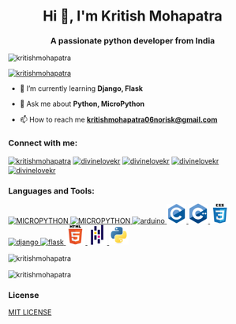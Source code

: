 <h1 align="center">Hi 👋, I'm Kritish Mohapatra</h1>
<h3 align="center">A passionate python developer from India</h3>

<p align="left"> <img src="https://komarev.com/ghpvc/?username=kritishmohapatra&label=Profile%20views&color=0e75b6&style=flat" alt="kritishmohapatra" /> </p>

<p align="left"> <a href="https://github.com/ryo-ma/github-profile-trophy"><img src="https://github-profile-trophy.vercel.app/?username=kritishmohapatra" alt="kritishmohapatra" /></a> </p>

- 🌱 I’m currently learning **Django, Flask**

- 💬 Ask me about **Python, MicroPython**

- 📫 How to reach me **kritishmohapatra06norisk@gmail.com**
  

<h3 align="left">Connect with me:</h3>
<p align="left">
<a href="https://linkedin.com/in/kritishmohapatra" target="blank"><img align="center" src="https://raw.githubusercontent.com/rahuldkjain/github-profile-readme-generator/master/src/images/icons/Social/linked-in-alt.svg" alt="kritishmohapatra" height="30" width="40" /></a>
<a href="https://www.codechef.com/users/divinelovekr" target="blank"><img align="center" src="https://cdn.jsdelivr.net/npm/simple-icons@3.1.0/icons/codechef.svg" alt="divinelovekr" height="30" width="40" /></a>
<a href="https://www.hackerrank.com/divinelovekr" target="blank"><img align="center" src="https://raw.githubusercontent.com/rahuldkjain/github-profile-readme-generator/master/src/images/icons/Social/hackerrank.svg" alt="divinelovekr" height="30" width="40" /></a>
<a href="https://www.leetcode.com/divinelovekr" target="blank"><img align="center" src="https://raw.githubusercontent.com/rahuldkjain/github-profile-readme-generator/master/src/images/icons/Social/leet-code.svg" alt="divinelovekr" height="30" width="40" /></a>
<a href="https://auth.geeksforgeeks.org/user/divinelovekr" target="blank"><img align="center" src="https://raw.githubusercontent.com/rahuldkjain/github-profile-readme-generator/master/src/images/icons/Social/geeks-for-geeks.svg" alt="divinelovekr" height="30" width="40" /></a>
</p>

<h3 align="left">Languages and Tools:</h3>
<p align="left"> 
  <a href="https://micropython.org/" target="_blank" rel="noreferrer"> <img src="https://upload.wikimedia.org/wikipedia/commons/4/4e/Micropython-logo.svg" alt="MICROPYTHON" width="40" height="40"/> </a>
  <a href="https://micropython.org/" target="_blank" rel="noreferrer"> <img src="https://upload.wikimedia.org/wikipedia/commons/a/a5/MicroPython_new_logo.jpg" alt="MICROPYTHON" width="40" height="40"/> </a><a href="https://www.arduino.cc/" target="_blank" rel="noreferrer"> <img src="https://cdn.worldvectorlogo.com/logos/arduino-1.svg" alt="arduino" width="40" height="40"/> </a> <a href="https://www.cprogramming.com/" target="_blank" rel="noreferrer"> <img src="https://raw.githubusercontent.com/devicons/devicon/master/icons/c/c-original.svg" alt="c" width="40" height="40"/> </a> <a href="https://www.w3schools.com/cpp/" target="_blank" rel="noreferrer"> <img src="https://raw.githubusercontent.com/devicons/devicon/master/icons/cplusplus/cplusplus-original.svg" alt="cplusplus" width="40" height="40"/> </a> <a href="https://www.w3schools.com/css/" target="_blank" rel="noreferrer"> <img src="https://raw.githubusercontent.com/devicons/devicon/master/icons/css3/css3-original-wordmark.svg" alt="css3" width="40" height="40"/> </a> <a href="https://www.djangoproject.com/" target="_blank" rel="noreferrer"> <img src="https://cdn.worldvectorlogo.com/logos/django.svg" alt="django" width="40" height="40"/> </a> <a href="https://flask.palletsprojects.com/" target="_blank" rel="noreferrer"> <img src="https://www.vectorlogo.zone/logos/pocoo_flask/pocoo_flask-icon.svg" alt="flask" width="40" height="40"/> </a> <a href="https://www.w3.org/html/" target="_blank" rel="noreferrer"> <img src="https://raw.githubusercontent.com/devicons/devicon/master/icons/html5/html5-original-wordmark.svg" alt="html5" width="40" height="40"/> </a> <a href="https://pandas.pydata.org/" target="_blank" rel="noreferrer"> <img src="https://raw.githubusercontent.com/devicons/devicon/2ae2a900d2f041da66e950e4d48052658d850630/icons/pandas/pandas-original.svg" alt="pandas" width="40" height="40"/> </a> <a href="https://www.python.org" target="_blank" rel="noreferrer"> <img src="https://raw.githubusercontent.com/devicons/devicon/master/icons/python/python-original.svg" alt="python" width="40" height="40"/> </a> </p>

<p><img align="center" src="https://github-readme-stats.vercel.app/api/top-langs?username=kritishmohapatra&show_icons=true&locale=en&layout=compact" alt="kritishmohapatra" /></p>

<p><img align="center" src="https://github-readme-streak-stats.herokuapp.com/?user=kritishmohapatra&" alt="kritishmohapatra" /></p>
<h3 align="left">License</h3>
<a href="https://github.com/kritishmohapatra/kritishmohapatra/blob/main/LICENSE" target="_blank" rel="noreferrer">MIT LICENSE </a>

